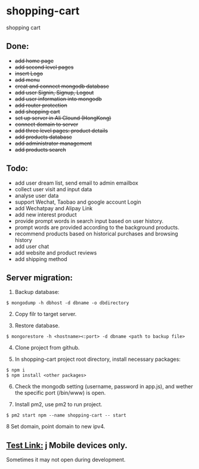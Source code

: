 # shopping-cart
shopping cart

## Done:
+ ~~add home page~~
+ ~~add second level pages~~
+ ~~insert Logo~~
+ ~~add menu~~
+ ~~creat and connect mongodb database~~
+ ~~add user Signin, Signup, Logout~~
+ ~~add user information into mongodb~~
+ ~~add router protection~~
+ ~~add shopping cart~~
+ ~~set up server in Ali Clound (HongKong)~~
+ ~~connect domain to server~~
+ ~~add three level pages: product details~~
+ ~~add products database~~
+ ~~add administrator management~~
+ ~~add products search~~


## Todo:
+ add user dream list, send email to admin emailbox
+ collect user visit and input data
+ analyse user data
+ support Wechat, Taobao and google account Login
+ add Wechatpay and Alipay Link
+ add new interest product
+ provide prompt words in search input based on user history.
+ prompt words are provided according to the background products.
+ recommend products based on historical purchases and browsing history
+ add user chat
+ add website and product reviews
+ add shipping method 


## Server migration:
1. Backup database:

```
$ mongodump -h dbhost -d dbname -o dbdirectory
```

2. Copy filr to target server.

3. Restore database.

```
$ mongorestore -h <hostname><:port> -d dbname <path to backup file>
```

4. Clone project from github.

5. In shopping-cart project root directory, install necessary packages:

```
$ npm i
$ npm install <other packages>
```

6. Check the mongodb setting (username, password in app.js), and wether the specific port (/bin/www) is open.

7. Install pm2, use pm2 to run project.

```
$ pm2 start npm --name shopping-cart -- start
```

8 Set domain, point domain to new ipv4.


## [Test Link:](http://www.germanfamily.eu) j Mobile devices only.

Sometimes it may not open during development.


